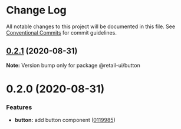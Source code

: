 # Change Log

All notable changes to this project will be documented in this file.
See [Conventional Commits](https://conventionalcommits.org) for commit guidelines.

## [0.2.1](https://github.com/sondh0127/retail-ui/compare/@retail-ui/button@0.2.0...@retail-ui/button@0.2.1) (2020-08-31)

**Note:** Version bump only for package @retail-ui/button

# 0.2.0 (2020-08-31)

### Features

- **button:** add button component ([0119985](https://github.com/sondh0127/retail-ui/commit/011998509929987d232c7a21554ac67ca664c9bf))
